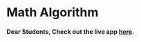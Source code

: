# Math Algorithm

#### Dear Students, Check out the live app [here](https://kdeepika-brs.github.io/Recursion/).
